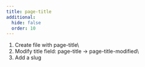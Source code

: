 ```yaml
---
title: page-title
additional:
  hide: false
  order: 10
---
```

1. Create file with page-title\
2. Modify title field: page-title -> page-title-modified\
3. Add a slug

